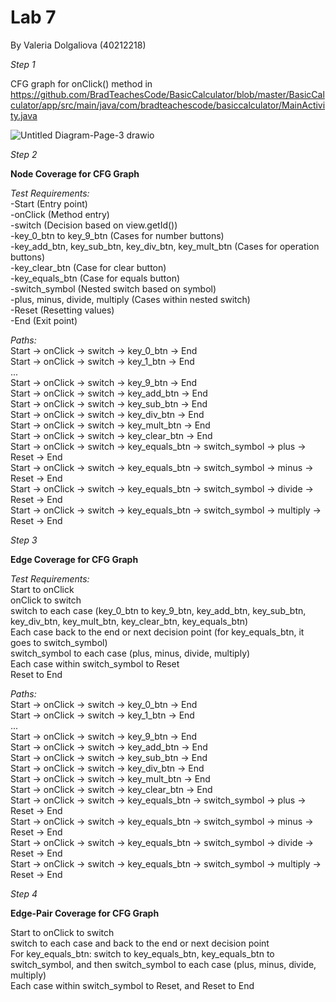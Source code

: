 # Lab 7
By Valeria Dolgaliova (40212218)

*Step 1*

CFG graph for onClick() method in https://github.com/BradTeachesCode/BasicCalculator/blob/master/BasicCalculator/app/src/main/java/com/bradteachescode/basiccalculator/MainActivity.java 

![Untitled Diagram-Page-3 drawio](https://github.com/SOEN345-WINTER2024/cfg-graph-lab-valeriad0l/assets/91857937/49fbfd0e-e587-40ae-9eb1-dccaa883a627)

*Step 2* <br>

**Node Coverage for CFG Graph** 

*Test Requirements:* <br>
-Start (Entry point) <br>
-onClick (Method entry) <br>
-switch (Decision based on view.getId()) <br>
-key_0_btn to key_9_btn (Cases for number buttons) <br>
-key_add_btn, key_sub_btn, key_div_btn, key_mult_btn (Cases for operation buttons) <br>
-key_clear_btn (Case for clear button) <br>
-key_equals_btn (Case for equals button) <br>
-switch_symbol (Nested switch based on symbol) <br>
-plus, minus, divide, multiply (Cases within nested switch) <br>
-Reset (Resetting values) <br>
-End (Exit point) <br>

*Paths:* <br>
Start → onClick → switch → key_0_btn → End <br>
Start → onClick → switch → key_1_btn → End <br>
... <br>
Start → onClick → switch → key_9_btn → End <br>
Start → onClick → switch → key_add_btn → End <br>
Start → onClick → switch → key_sub_btn → End <br>
Start → onClick → switch → key_div_btn → End <br>
Start → onClick → switch → key_mult_btn → End <br>
Start → onClick → switch → key_clear_btn → End <br>
Start → onClick → switch → key_equals_btn → switch_symbol → plus → Reset → End <br>
Start → onClick → switch → key_equals_btn → switch_symbol → minus → Reset → End <br>
Start → onClick → switch → key_equals_btn → switch_symbol → divide → Reset → End <br>
Start → onClick → switch → key_equals_btn → switch_symbol → multiply → Reset → End <br>

*Step 3* <br>

**Edge Coverage for CFG Graph**

*Test Requirements:* <br>
Start to onClick <br>
onClick to switch <br>
switch to each case (key_0_btn to key_9_btn, key_add_btn, key_sub_btn, key_div_btn, key_mult_btn, key_clear_btn, key_equals_btn) <br>
Each case back to the end or next decision point (for key_equals_btn, it goes to switch_symbol) <br>
switch_symbol to each case (plus, minus, divide, multiply) <br>
Each case within switch_symbol to Reset <br>
Reset to End <br>

*Paths:* <br>
Start → onClick → switch → key_0_btn → End <br>
Start → onClick → switch → key_1_btn → End <br>
... <br>
Start → onClick → switch → key_9_btn → End <br>
Start → onClick → switch → key_add_btn → End <br>
Start → onClick → switch → key_sub_btn → End <br>
Start → onClick → switch → key_div_btn → End <br>
Start → onClick → switch → key_mult_btn → End <br>
Start → onClick → switch → key_clear_btn → End <br>
Start → onClick → switch → key_equals_btn → switch_symbol → plus → Reset → End <br>
Start → onClick → switch → key_equals_btn → switch_symbol → minus → Reset → End <br>
Start → onClick → switch → key_equals_btn → switch_symbol → divide → Reset → End <br>
Start → onClick → switch → key_equals_btn → switch_symbol → multiply → Reset → End <br>

*Step 4* <br>

**Edge-Pair Coverage for CFG Graph**

Start to onClick to switch  <br>
switch to each case and back to the end or next decision point  <br>
For key_equals_btn: switch to key_equals_btn, key_equals_btn to switch_symbol, and then switch_symbol to each case (plus, minus, divide, multiply)  <br>
Each case within switch_symbol to Reset, and Reset to End  <br>
